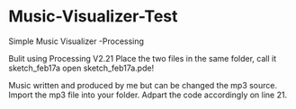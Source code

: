 # Music-Visualizer-Test
 Simple Music Visualizer -Processing
 
Bulit using Processing V2.21
Place the two files in the same folder, call it sketch_feb17a
open sketch_feb17a.pde!

Music written and produced by me but can be changed the mp3 source.
Import the mp3 file into your folder.
Adpart the code accordingly on line 21.
